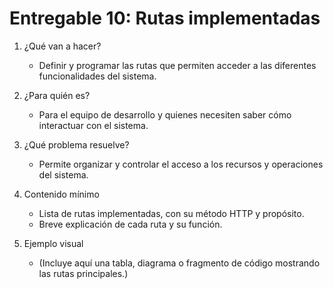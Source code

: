 # Entregable 10: Rutas implementadas

1. ¿Qué van a hacer?

   - Definir y programar las rutas que permiten acceder a las diferentes funcionalidades del sistema.

2. ¿Para quién es?

   - Para el equipo de desarrollo y quienes necesiten saber cómo interactuar con el sistema.

3. ¿Qué problema resuelve?

   - Permite organizar y controlar el acceso a los recursos y operaciones del sistema.

4. Contenido mínimo

   - Lista de rutas implementadas, con su método HTTP y propósito.
   - Breve explicación de cada ruta y su función.

5. Ejemplo visual
   - (Incluye aquí una tabla, diagrama o fragmento de código mostrando las rutas principales.)
